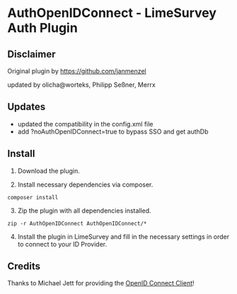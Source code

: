 # AuthOpenIDConnect - LimeSurvey Auth Plugin

## Disclaimer
Original plugin by https://github.com/janmenzel

updated by olicha@worteks, Philipp Seßner, Merrx

## Updates
* updated the compatibility in the config.xml file
* add ?noAuthOpenIDConnect=true to bypass SSO and get authDb

## Install

1. Download the plugin.

2. Install necessary dependencies via composer.
```
composer install
```

3. Zip the plugin with all dependencies installed.
```
zip -r AuthOpenIDConnect AuthOpenIDConnect/*
```

4. Install the plugin in LimeSurvey and fill in the necessary settings in order to connect to your ID Provider.

## Credits
Thanks to Michael Jett for providing the [OpenID Connect Client](https://github.com/jumbojett/OpenID-Connect-PHP)!
